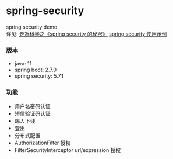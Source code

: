 # spring-security
spring security demo  
详见: [走近科学之《spring security 的秘密》](https://blog.csdn.net/XGLLHZ/article/details/126215769?spm=1001.2014.3001.5501) [spring security 使用示例](https://blog.csdn.net/XGLLHZ/article/details/126433201#comments_24981878)
### 版本
- java: 11
- spring boot: 2.7.0
- spring security: 5.7.1
### 功能
- 用户名密码认证
- 短信验证码认证
- 踢人下线
- 登出
- 分布式配置
- AuthorizationFilter 授权
- FilterSecurityInterceptor url/expression 授权
